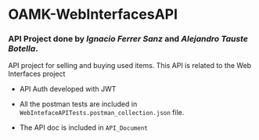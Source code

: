# OAMK-WebInterfacesAPI
### API Project done by _Ignacio Ferrer Sanz_ and _Alejandro Tauste Botella_.

API project for selling and buying used items. This API is related to the Web Interfaces project

- API Auth developed with JWT

- All the postman tests are included in `WebIntefaceAPITests.postman_collection.json` file.

- The API doc is included in `API_Document`
